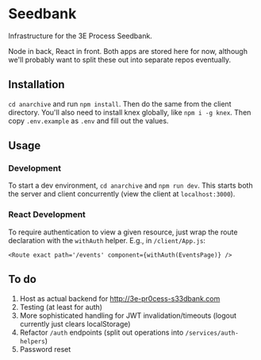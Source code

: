 # Seedbank
Infrastructure for the 3E Process Seedbank.

Node in back, React in front.
Both apps are stored here for now, although we'll probably want to split these out into separate repos eventually.

## Installation
`cd anarchive` and run `npm install`. Then do the same from the client directory. You'll also need to install knex globally, like `npm i -g knex`. Then copy `.env.example` as `.env` and fill out the values.

## Usage

### Development
To start a dev environment, `cd anarchive` and `npm run dev`. This starts both the server and client concurrently (view the client at `localhost:3000`).

### React Development
To require authentication to view a given resource, just wrap the route declaration with the `withAuth` helper. E.g., in `/client/App.js`:

```
<Route exact path='/events' component={withAuth(EventsPage)} />
```

## To do
1. Host as actual backend for http://3e-pr0cess-s33dbank.com
2. Testing (at least for auth)
3. More sophisticated handling for JWT invalidation/timeouts (logout currently just clears localStorage)
4. Refactor `/auth` endpoints (split out operations into `/services/auth-helpers`)
5. Password reset
